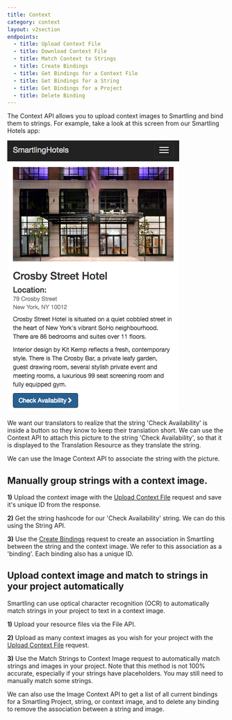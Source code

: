 ```yaml
---
title: Context
category: context
layout: v2section
endpoints:
  - title: Upload Context File
  - title: Download Context File
  - title: Match Context to Strings
  - title: Create Bindings
  - title: Get Bindings for a Context File
  - title: Get Bindings for a String
  - title: Get Bindings for a Project
  - title: Delete Binding
---
```



The Context API allows you to upload context images to Smartling and bind them to strings. For example, take a look at this screen from our Smartling Hotels app:

![small](/uploads/versions/browse-hotels---smartlinghotels---x----396-624x---.png)

We want our translators to realize that the string 'Check Availability' is inside a button so they know to keep their translation short. We can use the Context API to attach this picture to the string 'Check Availability', so that it is displayed to the Translation Resource as they translate the string.

We can use the Image Context API to associate the string with the picture.

## Manually group strings with a context image.

**1)** Upload the context image with the [Upload Context File](/developers/apii/v2/context/upload-context/) request and save it's unique ID from the response.

**2)** Get the string hashcode for our 'Check Availability' string. We can do this using the String API.

**3)** Use the [Create Bindings](/developers/apii/v2/context/create-bindings/) request to create an association in Smartling between the string and the context image. We refer to this association as a 'binding'. Each binding also has a unique ID.

## Upload context image and match to strings in your project automatically

Smartling can use optical character recognition (OCR) to automatically match strings in your project to text in a context image. 

**1)** Upload your resource files via the File API.

**2)** Upload as many context images as you wish for your project with the [Upload Context File](/developers/apii/v2/context/upload-context/) request.

**3)** Use the Match Strings to Context Image request to automatically match strings and images in your project. Note that this method is not 100% accurate, especially if your strings have placeholders. You may still need to manually match some strings.

We can also use the Image Context API to get a list of all current bindings for a Smartling Project, string, or context image, and to delete any binding to remove the association between a string and image.